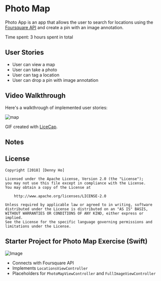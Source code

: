 # Photo Map

Photo App is an app that allows the user to search for locations using the [Foursquare API](https://developer.foursquare.com/docs) and create a pin with an image annotation.

Time spent: 3 hours spent in total

## User Stories

- User can view a map
- User can take a photo
- User can tag a location
- User can drop a pin with image annotation

## Video Walkthrough

Here's a walkthrough of implemented user stories:

![map](https://user-images.githubusercontent.com/31720526/47263786-14f04c00-d4bd-11e8-8835-09b51eab48da.gif)

GIF created with [LiceCap](http://www.cockos.com/licecap/).

## Notes

## License

    Copyright [2018] [Denny Ho]

    Licensed under the Apache License, Version 2.0 (the "License");
    you may not use this file except in compliance with the License.
    You may obtain a copy of the License at

        http://www.apache.org/licenses/LICENSE-2.0

    Unless required by applicable law or agreed to in writing, software
    distributed under the License is distributed on an "AS IS" BASIS,
    WITHOUT WARRANTIES OR CONDITIONS OF ANY KIND, either express or implied.
    See the License for the specific language governing permissions and
    limitations under the License.
## Starter Project for Photo Map Exercise (Swift)

![Image](http://i.imgur.com/WIwqNtn.gif)

- Connects with Foursquare API
- Implements `LocationsViewController`
- Placeholders for `PhotoMapViewController` and `FullImageViewController`

    
